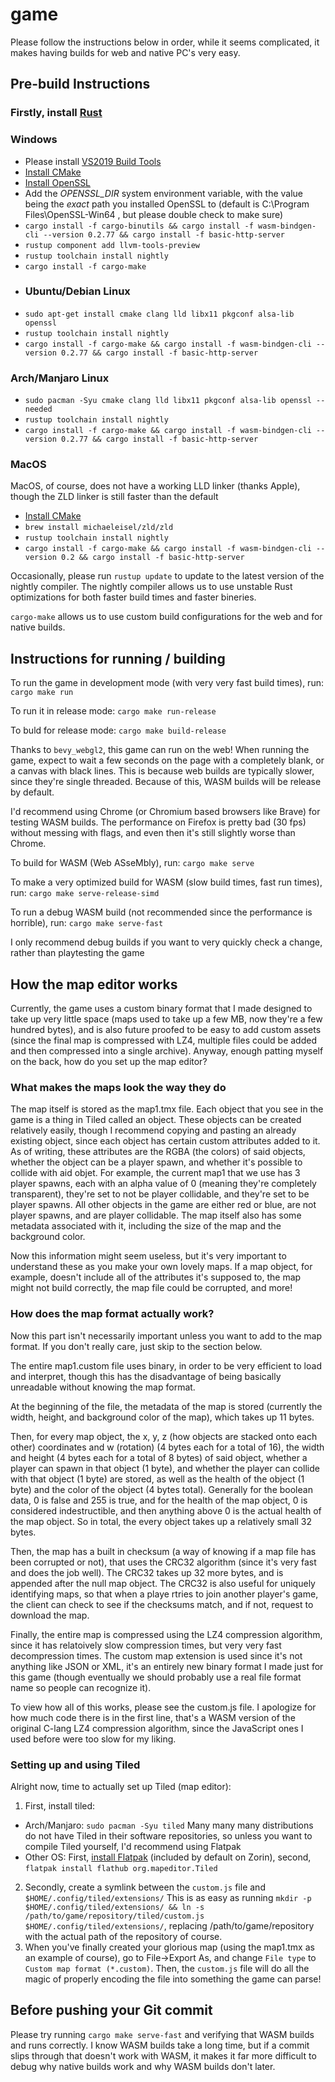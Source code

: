 # game

Please follow the instructions below in order, while it seems complicated, it makes having builds for web and native PC's very easy.

## Pre-build Instructions
### Firstly, install [Rust](https://www.rust-lang.org/tools/install)

### Windows
- Please install [VS2019 Build Tools](https://visualstudio.microsoft.com/thank-you-downloading-visual-studio/?sku=BuildTools&rel=16)
- [Install CMake](https://cmake.org/download/)
- [Install OpenSSL](https://slproweb.com/download/Win64OpenSSL-1_1_1k.msi)
- Add the *OPENSSL_DIR* system environment variable, with the value being the *exact* path you installed OpenSSL to (default is C:\Program Files\OpenSSL-Win64 , but please double check to make sure)
- `cargo install -f cargo-binutils && cargo install -f wasm-bindgen-cli --version 0.2.77 && cargo install -f basic-http-server`
- `rustup component add llvm-tools-preview`
- `rustup toolchain install nightly`
- `cargo install -f cargo-make`
- ### Ubuntu/Debian Linux
- `sudo apt-get install cmake clang lld libx11 pkgconf alsa-lib openssl`
- `rustup toolchain install nightly`
- `cargo install -f cargo-make && cargo install -f wasm-bindgen-cli --version 0.2.77 && cargo install -f basic-http-server`
### Arch/Manjaro Linux
- `sudo pacman -Syu cmake clang lld libx11 pkgconf alsa-lib openssl --needed`
- `rustup toolchain install nightly`
- `cargo install -f cargo-make && cargo install -f wasm-bindgen-cli --version 0.2.77 && cargo install -f basic-http-server`
### MacOS
MacOS, of course, does not have a working LLD linker (thanks Apple), though the ZLD linker is still faster than the default
- [Install CMake](https://cmake.org/download/)
- `brew install michaeleisel/zld/zld`
- `rustup toolchain install nightly`
- `cargo install -f cargo-make && cargo install -f wasm-bindgen-cli --version 0.2 && cargo install -f basic-http-server`

Occasionally, please run `rustup update` to update to the latest version of the nightly compiler.
The nightly compiler allows us to use unstable Rust optimizations for both faster build times and faster bineries.

`cargo-make` allows us to use custom build configurations for the web and for native builds.

## Instructions for running / building

To run the game in development mode (with very very fast build times), run:
`cargo make run`

To run it in release mode:
`cargo make run-release`

To buld for release mode:
`cargo make build-release`

Thanks to `bevy_webgl2`, this game can run on the web! When running the game, expect to wait a few seconds on the page with a completely blank, or a canvas with black lines. This is because web builds are typically slower, since they're single threaded. Because of this, WASM builds will be release by default.

I'd recommend using Chrome (or Chromium based browsers like Brave) for testing WASM builds. The performance on Firefox is pretty bad (30 fps) without messing with flags, and even then it's still slightly worse than Chrome.

To build for WASM (Web ASseMbly), run:
`cargo make serve`

To make a very optimized build for WASM (slow build times, fast run times), run:
`cargo make serve-release-simd`

To run a debug WASM build (not recommended since the performance is horrible), run:
`cargo make serve-fast`

I only recommend debug builds if you want to very quickly check a change, rather than playtesting the game

## How the map editor works
Currently, the game uses a custom binary format that I made designed to take up very little space (maps used to take up a few MB, now they're a few hundred bytes), and is also future proofed to be easy to add custom assets (since the final map is compressed with LZ4, multiple files could be added and then compressed into a single archive). Anyway, enough patting myself on the back, how do you set up the map editor?

### What makes the maps look the way they do
The map itself is stored as the map1.tmx file. Each object that you see in the game is a thing in Tiled called an object. These objects can be created relatively easily, though I recommend copying and pasting an already existing object, since each object has certain custom attributes added to it. As of writing, these attributes are the RGBA (the colors) of said objects, whether the object can be a player spawn, and whether it's possible to collide with aid objet. For example, the current map1 that we use has 3 player spawns, each with an alpha value of 0 (meaning they're completely transparent), they're set to not be player collidable, and they're set to be player spawns. All other objects in the game are either red or blue, are not player spawns, and are player collidable. The map itself also has some metadata associated with it, including the size of the map and the background color.

Now this information might seem useless, but it's very important to understand these as you make your own lovely maps. If a map object, for example, doesn't include all of the attributes it's supposed to, the map might not build correctly, the map file could be corrupted, and more!

### How does the map format actually work?
Now this part isn't necessarily important unless you want to add to the map format. If you don't really care, just skip to the section below. 

The entire map1.custom file uses binary, in order to be very efficient to load and interpret, though this has the disadvantage of being basically unreadable without knowing the map format.

At the beginning of the file, the metadata of the map is stored (currently the width, height, and background color of the map), which takes up 11 bytes.

Then, for every map object, the x, y, z (how objects are stacked onto each other) coordinates and w (rotation) (4 bytes each for a total of 16), the width and height (4 bytes each for a total of 8 bytes) of said object, whether a player can spawn in that object (1 byte), and whether the player can collide with that object (1 byte) are stored, as well as the health of the object (1 byte) and the color of the object (4 bytes total). Generally for the boolean data, 0 is false and 255 is true, and for the health of the map object, 0 is considered indestructible, and then anything above 0 is the actual health of the map object. So in total, the every object takes up a relatively small 32 bytes.

Then, the map has a built in checksum (a way of knowing if a map file has been corrupted or not), that uses the CRC32 algorithm (since it's very fast and does the job well). The CRC32 takes up 32 more bytes, and is appended after the null map object. The CRC32 is also useful for uniquely identifying maps, so that when a playe rtries to join another player's game, the client can check to see if the checksums match, and if not, request to download the map.

Finally, the entire map is compressed using the LZ4 compression algorithm, since it has relatoively slow compression times, but very very fast decompression times. The custom map extension is used since it's not anything like JSON or XML, it's an entirely new binary format I made just for this game (though eventually we should probably use a real file format name so people can recognize it).

To view how all of this works, please see the custom.js file. I apologize for how much code there is in the first line, that's a WASM version of the original C-lang LZ4 compression algorithm, since the JavaScript ones I used before were too slow for my liking.

### Setting up and using Tiled
Alright now, time to actually set up Tiled (map editor):

1. First, install tiled:
- Arch/Manjaro: `sudo pacman -Syu tiled`
Many many many distributions do not have Tiled in their software repositories, so unless you want to compile Tiled yourself, I'd recommend using Flatpak
- Other OS: First, [install Flatpak](https://www.flatpak.org/setup/) (included by default on Zorin), second, `flatpak install flathub org.mapeditor.Tiled`
2. Secondly, create a symlink between the `custom.js` file and `$HOME/.config/tiled/extensions/`
This is as easy as running `mkdir -p $HOME/.config/tiled/extensions/ && ln -s /path/to/game/repository/tiled/custom.js $HOME/.config/tiled/extensions/`, replacing /path/to/game/repository with the actual path of the repository of course.
3. When you've finally created your glorious map (using the map1.tmx as an example of course), go to File->Export As, and change `File type` to `Custom map format (*.custom)`. Then, the `custom.js` file will do all the magic of properly encoding the file into something the game can parse!


## Before pushing your Git commit

Please try running `cargo make serve-fast` and verifying that WASM builds and runs correctly. I know WASM builds take a long time, but if a commit slips through that doesn't work with WASM, it makes it far more difficult to debug why native builds work and why WASM builds don't later.
